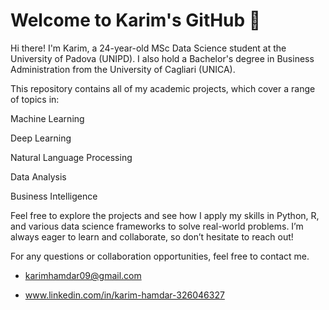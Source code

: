 # Welcome to Karim's GitHub 👋

Hi there! I'm Karim, a 24-year-old MSc Data Science student at the University of Padova (UNIPD). I also hold a Bachelor's degree in Business Administration from the University of Cagliari (UNICA).

This repository contains all of my academic projects, which cover a range of topics in:

Machine Learning

Deep Learning

Natural Language Processing

Data Analysis

Business Intelligence

Feel free to explore the projects and see how I apply my skills in Python, R, and various data science frameworks to solve real-world problems. I’m always eager to learn and collaborate, so don’t hesitate to reach out!

For any questions or collaboration opportunities, feel free to contact me.

- karimhamdar09@gmail.com

- www.linkedin.com/in/karim-hamdar-326046327
